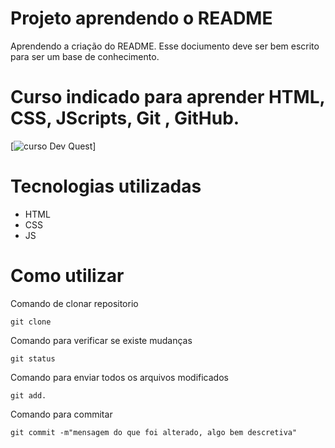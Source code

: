 # Projeto aprendendo o README

Aprendendo a criação do README.
Esse dociumento deve ser bem escrito para ser um base de conhecimento.

# Curso indicado para aprender HTML, CSS, JScripts, Git , GitHub.

[<img src="./animacao_para_exemplo_readme.gif" alt="curso Dev Quest">]

# Tecnologias utilizadas

- HTML
- CSS
- JS

# Como utilizar

Comando de clonar repositorio
```
git clone
```

Comando para verificar se existe mudanças
```
git status 
```
Comando para enviar todos os arquivos modificados
```
git add.
```
Comando para commitar 
```
git commit -m"mensagem do que foi alterado, algo bem descretiva"
```



